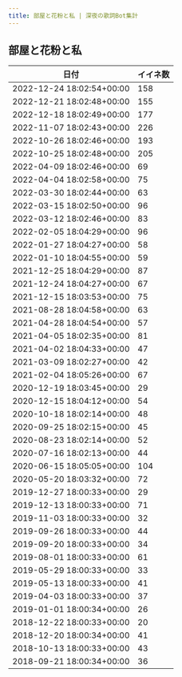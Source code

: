 ```yaml
---
title: 部屋と花粉と私 | 深夜の歌詞Bot集計
---
```

## 部屋と花粉と私

|日付|イイネ数|
|-|-|
|2022-12-24 18:02:54+00:00|158|
|2022-12-21 18:02:48+00:00|155|
|2022-12-18 18:02:49+00:00|177|
|2022-11-07 18:02:43+00:00|226|
|2022-10-26 18:02:46+00:00|193|
|2022-10-25 18:02:48+00:00|205|
|2022-04-09 18:02:46+00:00|69|
|2022-04-04 18:02:58+00:00|75|
|2022-03-30 18:02:44+00:00|63|
|2022-03-15 18:02:50+00:00|96|
|2022-03-12 18:02:46+00:00|83|
|2022-02-05 18:04:29+00:00|96|
|2022-01-27 18:04:27+00:00|58|
|2022-01-10 18:04:55+00:00|59|
|2021-12-25 18:04:29+00:00|87|
|2021-12-24 18:04:27+00:00|67|
|2021-12-15 18:03:53+00:00|75|
|2021-08-28 18:04:58+00:00|63|
|2021-04-28 18:04:54+00:00|57|
|2021-04-05 18:02:35+00:00|81|
|2021-04-02 18:04:33+00:00|47|
|2021-03-09 18:02:27+00:00|42|
|2021-02-04 18:05:26+00:00|67|
|2020-12-19 18:03:45+00:00|29|
|2020-12-15 18:04:12+00:00|54|
|2020-10-18 18:02:14+00:00|48|
|2020-09-25 18:02:15+00:00|45|
|2020-08-23 18:02:14+00:00|52|
|2020-07-16 18:02:13+00:00|44|
|2020-06-15 18:05:05+00:00|104|
|2020-05-20 18:03:32+00:00|72|
|2019-12-27 18:00:33+00:00|29|
|2019-12-13 18:00:33+00:00|71|
|2019-11-03 18:00:33+00:00|32|
|2019-09-26 18:00:33+00:00|44|
|2019-09-20 18:00:33+00:00|34|
|2019-08-01 18:00:33+00:00|61|
|2019-05-29 18:00:33+00:00|33|
|2019-05-13 18:00:33+00:00|41|
|2019-04-03 18:00:33+00:00|37|
|2019-01-01 18:00:34+00:00|26|
|2018-12-22 18:00:33+00:00|20|
|2018-12-20 18:00:34+00:00|41|
|2018-10-13 18:00:33+00:00|43|
|2018-09-21 18:00:34+00:00|36|
